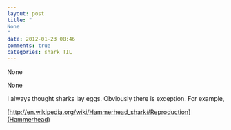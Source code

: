 ```yaml
---
layout: post
title: "
None
"
date: 2012-01-23 08:46
comments: true
categories: shark TIL
---
```


None


None


I always thought sharks lay eggs. Obviously there is exception. For example, 

[http://en.wikipedia.org/wiki/Hammerhead_shark#Reproduction](Hammerhead)


